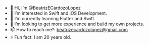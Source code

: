- 👋 Hi, I’m @BeatrizECardozoLopez
- 👀 I’m interested in Swift and iOS Development.
- 🌱 I’m currently learning Flutter and Swift.
- 💞️ I’m looking to get more experience and build my own projects.
- 📫 How to reach me?: beatrizecardozolopez@gmail.com
- ⚡ Fun fact: I am 20 years old.

